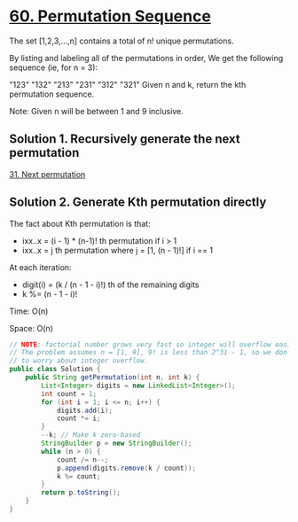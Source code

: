 # [60. Permutation Sequence](https://leetcode.com/problems/permutation-sequence/)

The set [1,2,3,…,n] contains a total of n! unique permutations.

By listing and labeling all of the permutations in order,
We get the following sequence (ie, for n = 3):

"123"
"132"
"213"
"231"
"312"
"321"
Given n and k, return the kth permutation sequence.

Note: Given n will be between 1 and 9 inclusive.

## Solution 1. Recursively generate the next permutation

[31. Next permutation](https://leetcode.com/problems/next-permutation/)

## Solution 2. Generate Kth permutation directly

The fact about Kth permutation is that:
- ixx..x = (i - 1) * (n-1)! th permutation if i > 1
- ixx..x = j th permutation where j = [1, (n - 1)!] if i == 1

At each iteration:
- digit(i) = (k / (n - 1 - i)!) th of the remaining digits
- k %= (n - 1 - i)!

Time: O(n)

Space: O(n)

```java
// NOTE: factorial number grows very fast so integer will overflow easily.
// The problem assumes n = [1, 9], 9! is less than 2^31 - 1, so we don't have
// to worry about integer overflow.
public class Solution {
    public String getPermutation(int n, int k) {
		List<Integer> digits = new LinkedList<Integer>();
		int count = 1;
		for (int i = 1; i <= n; i++) {
			digits.add(i);
			count *= i;
		}
		--k; // Make k zero-based
		StringBuilder p = new StringBuilder();
		while (n > 0) {
			count /= n--;
			p.append(digits.remove(k / count));
			k %= count;
		}
		return p.toString();
    }
}
```
